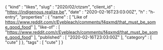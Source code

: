 {
  "kind" : "likes",
  "slug" : "2020/02/ctzsm",
  "client_id" : "https://indigenous.realize.be",
  "date" : "2020-02-16T23:03:00Z",
  "h" : "h-entry",
  "properties" : {
    "name" : [ "Like of https://www.reddit.com/r/Eyebleach/comments/f4qxmd/that_must_be_some_good_food" ],
    "like-of" : [ "https://www.reddit.com/r/Eyebleach/comments/f4qxmd/that_must_be_some_good_food" ],
    "published" : [ "2020-02-16T23:03:00Z" ],
    "category" : [ "cute" ]
  },
  "tags" : [ "cute" ]
}
